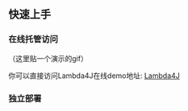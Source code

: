 ## 快速上手

### 在线托管访问

（这里贴一个演示的gif）

你可以直接访问Lambda4J在线demo地址: [Lambda4J](https://lambda.zhouzhipeng.com)


### 独立部署

